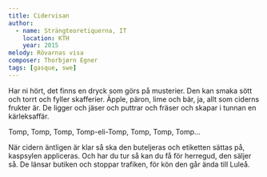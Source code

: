 ```yaml
---
title: Cidervisan
author:
  - name: Strängteoretiquerna, IT
    location: KTH
    year: 2015
melody: Rövarnas visa
composer: Thorbjørn Egner
tags: [gasque, swe]
---
```


Har ni hört, det finns en dryck
som görs på musterier.
Den kan smaka sött och torrt
och fyller skafferier.
Äpple, päron, lime och bär,
ja, allt som ciderns frukter är.
De ligger och jäser och puttrar och fräser
och skapar i tunnan en kärleksaffär.

Tomp, Tomp, Tomp,
Tomp-eli-Tomp, Tomp, Tomp, Tomp...

När cidern äntligen är klar
så ska den buteljeras
och etiketten sättas på,
kaspsylen appliceras.
Och har du tur så kan du få
för herregud, den säljer så.
De länsar butiken och stoppar trafiken,
för kön den går ända till Luleå.
